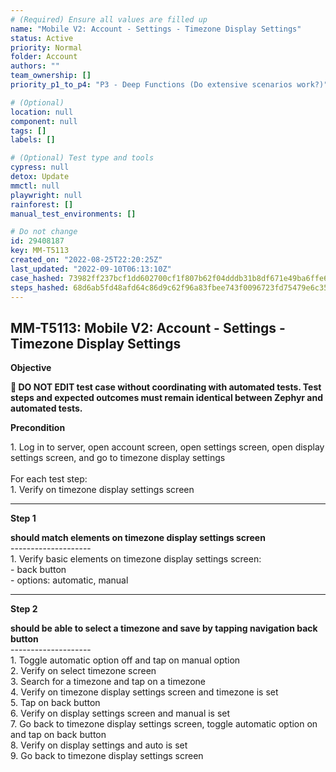 ```yaml
---
# (Required) Ensure all values are filled up
name: "Mobile V2: Account - Settings - Timezone Display Settings"
status: Active
priority: Normal
folder: Account
authors: ""
team_ownership: []
priority_p1_to_p4: "P3 - Deep Functions (Do extensive scenarios work?)"

# (Optional)
location: null
component: null
tags: []
labels: []

# (Optional) Test type and tools
cypress: null
detox: Update
mmctl: null
playwright: null
rainforest: []
manual_test_environments: []

# Do not change
id: 29408187
key: MM-T5113
created_on: "2022-08-25T22:20:25Z"
last_updated: "2022-09-10T06:13:10Z"
case_hashed: 73982ff237bcf1dd602700cf1f807b62f04dddb31b8df671e49ba6ffe63958c08d63c953ac98d3ec408d70308afa5a96
steps_hashed: 68d6ab5fd48afd64c86d9c62f96a83fbee743f0096723fd75479e6c35c5f4867afa7cc2d47c22a147209bdd2b06e61ef
---
```


<!-- (Auto-generated) Based on frontmatter's "key" and "name" -->

## MM-T5113: Mobile V2: Account - Settings - Timezone Display Settings

**Objective**

**🛑 DO NOT EDIT test case without coordinating with automated tests. Test steps and expected outcomes must remain identical between Zephyr and automated tests.**

**Precondition**

1\. Log in to server, open account screen, open settings screen, open display settings screen, and go to timezone display settings\
\
For each test step:\
1\. Verify on timezone display settings screen

---

**Step 1**

**should match elements on timezone display settings screen**\
\--------------------\
1\. Verify basic elements on timezone display settings screen:\
\- back button\
\- options: automatic, manual

---

**Step 2**

**should be able to select a timezone and save by tapping navigation back button**\
\--------------------\
1\. Toggle automatic option off and tap on manual option\
2\. Verify on select timezone screen\
3\. Search for a timezone and tap on a timezone\
4\. Verify on timezone display settings screen and timezone is set\
5\. Tap on back button\
6\. Verify on display settings screen and manual is set\
7\. Go back to timezone display settings screen, toggle automatic option on and tap on back button\
8\. Verify on display settings and auto is set\
9\. Go back to timezone display settings screen
